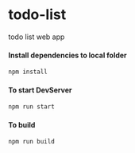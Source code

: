 # todo-list

todo list web app

#### Install dependencies to local folder

```bash
npm install
```

#### To start DevServer

```bash
npm run start
```

#### To build

```bash
npm run build
```
